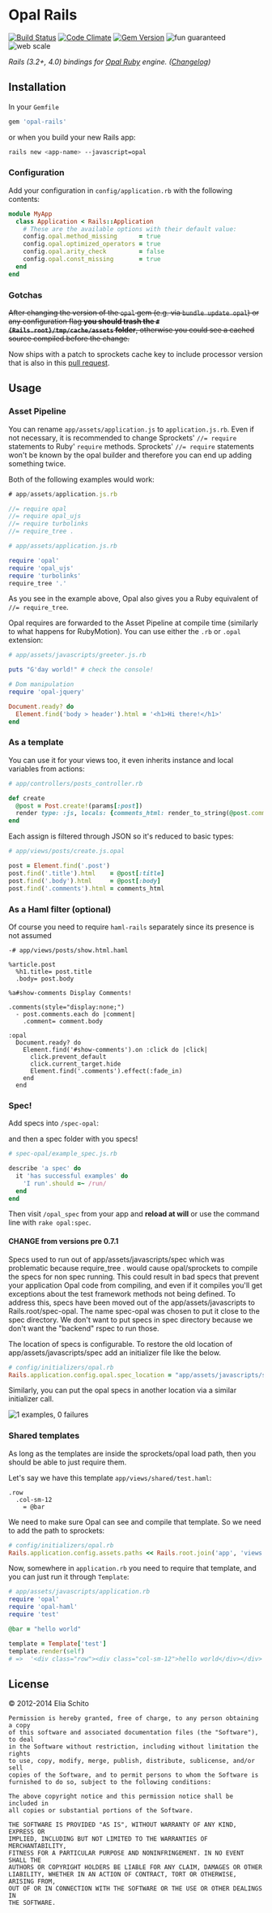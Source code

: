 # Opal Rails

[![Build Status](https://secure.travis-ci.org/elia/opal-rails.svg)](http://travis-ci.org/elia/opal-rails)
[![Code Climate](https://img.shields.io/codeclimate/github/elia/opal-rails.svg)](https://codeclimate.com/github/elia/opal-rails)
[![Gem Version](https://badge.fury.io/rb/opal-rails.svg)](http://badge.fury.io/rb/opal-rails)
![fun guaranteed](https://img.shields.io/badge/fun-guaranteed-brightgreen.svg)
![web scale](http://img.shields.io/badge/webscale-over%209000-green.svg)

_Rails (3.2+, 4.0) bindings for [Opal Ruby](http://opalrb.org) engine. ([Changelog](https://github.com/opal/opal-rails/blob/master/CHANGELOG.md))_



## Installation

In your `Gemfile`

```ruby
gem 'opal-rails'
```

or when you build your new Rails app:

```bash
rails new <app-name> --javascript=opal
```


### Configuration

Add your configuration in `config/application.rb` with the following contents:

```ruby
module MyApp
  class Application < Rails::Application
    # These are the available options with their default value:
    config.opal.method_missing      = true
    config.opal.optimized_operators = true
    config.opal.arity_check         = false
    config.opal.const_missing       = true
  end
end
```


### Gotchas

<del>After changing the version of the `opal` gem (e.g. via `bundle update opal`) or any configuration flag **you should trash the `#{Rails.root}/tmp/cache/assets` folder**, otherwise you could see a cached source compiled before the change.</del>

Now ships with a patch to sprockets cache key to include processor version that is also in this [pull request](https://github.com/sstephenson/sprockets/pull/508).



## Usage


### Asset Pipeline

You can rename `app/assets/application.js` to `application.js.rb`. Even if not necessary, it is recommended to change Sprockets' `//= require` statements to Ruby' `require` methods.
Sprockets' `//= require` statements won't be known by the opal builder and therefore you can end up adding something twice.

Both of the following examples would work:

```js
# app/assets/application.js.rb

//= require opal
//= require opal_ujs
//= require turbolinks
//= require_tree .
```

```ruby
# app/assets/application.js.rb

require 'opal'
require 'opal_ujs'
require 'turbolinks'
require_tree '.'
```

As you see in the example above, Opal also gives you a Ruby equivalent of `//= require_tree`.

Opal requires are forwarded to the Asset Pipeline at compile time (similarly to what happens for RubyMotion). You can use either the `.rb` or `.opal` extension:

```ruby
# app/assets/javascripts/greeter.js.rb

puts "G'day world!" # check the console!

# Dom manipulation
require 'opal-jquery'

Document.ready? do
  Element.find('body > header').html = '<h1>Hi there!</h1>'
end
```




### As a template

You can use it for your views too, it even inherits instance and local variables from actions:

```ruby
# app/controllers/posts_controller.rb

def create
  @post = Post.create!(params[:post])
  render type: :js, locals: {comments_html: render_to_string(@post.comments)}
end
```

Each assign is filtered through JSON so it's reduced to basic types:

```ruby
# app/views/posts/create.js.opal

post = Element.find('.post')
post.find('.title').html    = @post[:title]
post.find('.body').html     = @post[:body]
post.find('.comments').html = comments_html
```


### As a Haml filter (optional)

Of course you need to require `haml-rails` separately since its presence is not assumed

```haml
-# app/views/posts/show.html.haml

%article.post
  %h1.title= post.title
  .body= post.body

%a#show-comments Display Comments!

.comments(style="display:none;")
  - post.comments.each do |comment|
    .comment= comment.body

:opal
  Document.ready? do
    Element.find('#show-comments').on :click do |click|
      click.prevent_default
      click.current_target.hide
      Element.find('.comments').effect(:fade_in)
    end
  end

```


### Spec!

Add specs into `/spec-opal`:

and then a spec folder with you specs!

```ruby
# spec-opal/example_spec.js.rb

describe 'a spec' do
  it 'has successful examples' do
    'I run'.should =~ /run/
  end
end
```

Then visit `/opal_spec` from your app and **reload at will** or use the command line with `rake opal:spec`.

#### CHANGE from versions pre 0.7.1

Specs used to run out of app/assets/javascripts/spec which was problematic because require_tree . would cause opal/sprockets to compile the specs for non spec running.  This could result in bad specs that prevent your application Opal code from compiling, and even if it compiles you'll get exceptions about the test framework methods not being defined.  To address this, specs have been moved out of the app/assets/javascripts to Rails.root/spec-opal.  The name spec-opal was chosen to put it close to the spec directory.  We don't want to put specs in spec directory because we don't want the "backend" rspec to run those.

The location of specs is configurable. To restore the old location of app/assets/javascripts/spec add an initializer file like the below.

```ruby
# config/initializers/opal.rb
Rails.application.config.opal.spec_location = "app/assets/javascripts/spec"

```

Similarly, you can put the opal specs in another location via a similar initializer call.




![1 examples, 0 failures](http://f.cl.ly/items/001n0V0g0u0v14160W2G/Schermata%2007-2456110%20alle%201.06.29%20am.png)


### Shared templates

As long as the templates are inside the sprockets/opal load path, then you should be able to just require them.

Let's say we have this template `app/views/shared/test.haml`:

```haml
.row
  .col-sm-12
    = @bar
```

We need to make sure Opal can see and compile that template. So we need to add the path to sprockets:

```ruby
# config/initializers/opal.rb
Rails.application.config.assets.paths << Rails.root.join('app', 'views', 'shared').to_s
```

Now, somewhere in `application.rb` you need to require that template, and you can just run it through `Template`:

```ruby
# app/assets/javascripts/application.rb
require 'opal'
require 'opal-haml'
require 'test'

@bar = "hello world"

template = Template['test']
template.render(self)
# =>  '<div class="row"><div class="col-sm-12">hello world</div></div>'
```



## License

© 2012-2014 Elia Schito

    Permission is hereby granted, free of charge, to any person obtaining a copy
    of this software and associated documentation files (the "Software"), to deal
    in the Software without restriction, including without limitation the rights
    to use, copy, modify, merge, publish, distribute, sublicense, and/or sell
    copies of the Software, and to permit persons to whom the Software is
    furnished to do so, subject to the following conditions:

    The above copyright notice and this permission notice shall be included in
    all copies or substantial portions of the Software.

    THE SOFTWARE IS PROVIDED "AS IS", WITHOUT WARRANTY OF ANY KIND, EXPRESS OR
    IMPLIED, INCLUDING BUT NOT LIMITED TO THE WARRANTIES OF MERCHANTABILITY,
    FITNESS FOR A PARTICULAR PURPOSE AND NONINFRINGEMENT. IN NO EVENT SHALL THE
    AUTHORS OR COPYRIGHT HOLDERS BE LIABLE FOR ANY CLAIM, DAMAGES OR OTHER
    LIABILITY, WHETHER IN AN ACTION OF CONTRACT, TORT OR OTHERWISE, ARISING FROM,
    OUT OF OR IN CONNECTION WITH THE SOFTWARE OR THE USE OR OTHER DEALINGS IN
    THE SOFTWARE.
